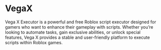 # VegaX
Vega X Executor is a powerful and free Roblox script executor designed for gamers who want to enhance their gameplay with scripts. Whether you’re looking to automate tasks, gain exclusive abilities, or unlock special features, Vega X provides a stable and user-friendly platform to execute scripts within Roblox games. 
